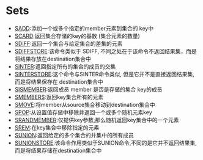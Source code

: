 #   Sets

-   [SADD](http://www.redis.cn/commands/sadd.html):添加一个或多个指定的member元素到集合的 key中
-   [SCARD](http://www.redis.cn/commands/scard.html):返回集合存储的key的基数 (集合元素的数量)
-   [SDIFF](http://www.redis.cn/commands/sdiff.html):返回一个集合与给定集合的差集的元素
-   [SDIFFSTORE](http://www.redis.cn/commands/sdiffstore.html):该命令类似于 SDIFF, 不同之处在于该命令不返回结果集，而是将结果存放在destination集合中
-   [SINTER](http://www.redis.cn/commands/sinter.html):返回指定所有的集合的成员的交集
-   [SINTERSTORE](http://www.redis.cn/commands/sinterstore.html):这个命令与SINTER命令类似, 但是它并不是直接返回结果集,而是将结果保存在 destination集合中
-   [SISMEMBER](http://www.redis.cn/commands/sismember.html):返回成员 member 是否是存储的集合 key的成员
-   [SMEMBERS](http://www.redis.cn/commands/smembers.html):返回key集合所有的元素
-   [SMOVE](http://www.redis.cn/commands/smove.html):将member从source集合移动到destination集合中
-   [SPOP](http://www.redis.cn/commands/spop.html):从设置值存储中移除并返回一个或多个随机元素key
-   [SRANDMEMBER](http://www.redis.cn/commands/srandmember.html):仅提供key参数,那么随机返回key集合中的一个元素
-   [SREM](http://www.redis.cn/commands/srem.html):在key集合中移除指定的元素
-   [SUNION](http://www.redis.cn/commands/sunion.html):返回给定的多个集合的并集中的所有成员
-   [SUNIONSTORE](http://www.redis.cn/commands/sunionstore.html):该命令作用类似于SUNION命令,不同的是它并不返回结果集,而是将结果存储在destination集合中